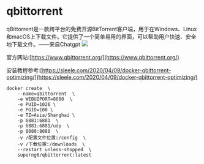 # qbittorrent

qBittorrent是一款跨平台的免费开源BitTorrent客户端，用于在Windows、Linux和macOS上下载文件。它提供了一个简单易用的界面，可以帮助用户快速、安全地下载文件。——来自Chatgpt
![](https://sleele.com/wp-content/uploads/uPic/svOCHj.png)

官方网站:[https://www.qbittorrent.org/](https://www.qbittorrent.org/)

安装教程参考:[https://sleele.com/2020/04/09/docker-qbittorrent-optimizing/](https://sleele.com/2020/04/09/docker-qbittorrent-optimizing/)


```
docker create  \
    --name=qbittorrent  \
    -e WEBUIPORT=8080  \
    -e PUID=1026 \
    -e PGID=100 \
    -e TZ=Asia/Shanghai \
    -p 6881:6881  \
    -p 6881:6881/udp  \
    -p 8080:8080  \
    -v /配置文件位置:/config  \
    -v /下载位置:/downloads  \
    --restart unless-stopped  \
    superng6/qbittorrent:latest
```
